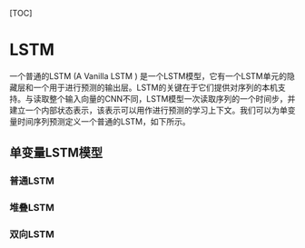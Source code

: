 [TOC]

# LSTM

一个普通的LSTM (A Vanilla LSTM  ) 是一个LSTM模型，它有一个LSTM单元的隐藏层和一个用于进行预测的输出层。LSTM的关键在于它们提供对序列的本机支持。与读取整个输入向量的CNN不同，LSTM模型一次读取序列的一个时间步，并建立一个内部状态表示，该表示可以用作进行预测的学习上下文。我们可以为单变量时间序列预测定义一个普通的LSTM，如下所示。

## 单变量LSTM模型

### 普通LSTM

### 堆叠LSTM

### 双向LSTM



